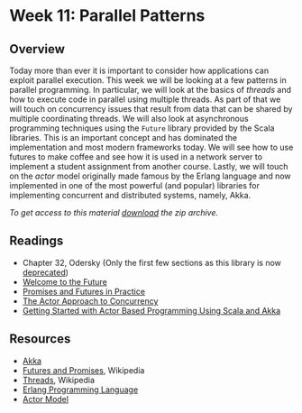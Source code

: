 # Week 11: Parallel Patterns

## Overview

Today more than ever it is important to consider how applications can
exploit parallel execution. This week we will be looking at a few
patterns in parallel programming. In particular, we will look at the
basics of *threads* and how to execute code in parallel using multiple
threads. As part of that we will touch on concurrency issues that
result from data that can be shared by multiple coordinating
threads. We will also look at asynchronous programming techniques
using the `Future` library provided by the Scala libraries. This is an
important concept and has dominated the implementation and most modern
frameworks today. We will see how to use futures to make coffee and
see how it is used in a network server to implement a student
assignment from another course. Lastly, we will touch on the *actor*
model originally made famous by the Erlang language and now
implemented in one of the most powerful (and popular) libraries for
implementing concurrent and distributed systems, namely, Akka.

*To get access to this material [download][zip] the zip archive.*

[zip]: https://github.com/umass-cs-220/week-11-parallel/archive/master.zip

## Readings

* Chapter 32, Odersky (Only the first few sections as this library is
  now [deprecated])
* [Welcome to the Future](http://danielwestheide.com/blog/2013/01/09/the-neophytes-guide-to-scala-part-8-welcome-to-the-future.html)
* [Promises and Futures in Practice](http://danielwestheide.com/blog/2013/01/09/the-neophytes-guide-to-scala-part-8-welcome-to-the-future.html)
* [The Actor Approach to Concurrency](http://danielwestheide.com/blog/2013/02/27/the-neophytes-guide-to-scala-part-14-the-actor-approach-to-concurrency.html)
* [Getting Started with Actor Based Programming Using Scala and Akka](http://www.reactive.io/tips/2014/03/28/getting-started-with-actor-based-programming-using-scala-and-akka/)

[deprecated]:(http://stackoverflow.com/questions/14604264/why-is-scala-actors-deprecated-in-2-10)

## Resources

* [Akka](http://akka.io)
* [Futures and Promises](https://en.wikipedia.org/wiki/Futures_and_promises), Wikipedia
* [Threads](https://en.wikipedia.org/wiki/Thread_(computing)), Wikipedia
* [Erlang Programming Language](https://en.wikipedia.org/wiki/Erlang_(programming_language))
* [Actor Model](https://en.wikipedia.org/wiki/Actor_model)
